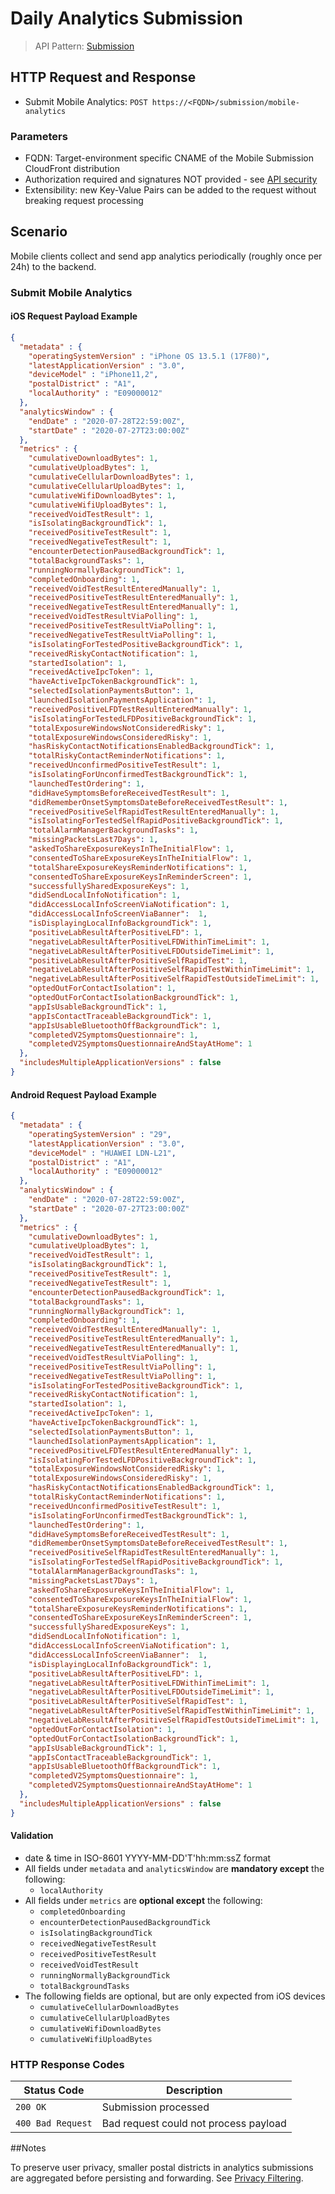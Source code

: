 # Daily Analytics Submission

> API Pattern: [Submission](../../../api-patterns.md#submission)

## HTTP Request and Response

- Submit Mobile Analytics: ```POST https://<FQDN>/submission/mobile-analytics```

### Parameters

- FQDN: Target-environment specific CNAME of the Mobile Submission CloudFront distribution 
- Authorization required and signatures NOT provided - see [API security](../../../api-security.md)
- Extensibility: new Key-Value Pairs can be added to the request without breaking request processing

## Scenario

Mobile clients collect and send app analytics periodically (roughly once per 24h) to the backend.
 
### Submit Mobile Analytics

#### iOS Request Payload Example
```json
{
  "metadata" : {
    "operatingSystemVersion" : "iPhone OS 13.5.1 (17F80)",
    "latestApplicationVersion" : "3.0",
    "deviceModel" : "iPhone11,2",
    "postalDistrict" : "A1",
    "localAuthority" : "E09000012"
  },
  "analyticsWindow" : {
    "endDate" : "2020-07-28T22:59:00Z",
    "startDate" : "2020-07-27T23:00:00Z"
  },
  "metrics" : {
    "cumulativeDownloadBytes": 1,
    "cumulativeUploadBytes": 1,
    "cumulativeCellularDownloadBytes": 1,
    "cumulativeCellularUploadBytes": 1,
    "cumulativeWifiDownloadBytes": 1,
    "cumulativeWifiUploadBytes": 1,
    "receivedVoidTestResult": 1,
    "isIsolatingBackgroundTick": 1,
    "receivedPositiveTestResult": 1,
    "receivedNegativeTestResult": 1,
    "encounterDetectionPausedBackgroundTick": 1,
    "totalBackgroundTasks": 1,
    "runningNormallyBackgroundTick": 1,
    "completedOnboarding": 1,
    "receivedVoidTestResultEnteredManually": 1,
    "receivedPositiveTestResultEnteredManually": 1,
    "receivedNegativeTestResultEnteredManually": 1,
    "receivedVoidTestResultViaPolling": 1,
    "receivedPositiveTestResultViaPolling": 1,
    "receivedNegativeTestResultViaPolling": 1,
    "isIsolatingForTestedPositiveBackgroundTick": 1,
    "receivedRiskyContactNotification": 1,
    "startedIsolation": 1,
    "receivedActiveIpcToken": 1,
    "haveActiveIpcTokenBackgroundTick": 1,
    "selectedIsolationPaymentsButton": 1,
    "launchedIsolationPaymentsApplication": 1,
    "receivedPositiveLFDTestResultEnteredManually": 1,
    "isIsolatingForTestedLFDPositiveBackgroundTick": 1,
    "totalExposureWindowsNotConsideredRisky": 1,
    "totalExposureWindowsConsideredRisky": 1,
    "hasRiskyContactNotificationsEnabledBackgroundTick": 1,
    "totalRiskyContactReminderNotifications": 1,
    "receivedUnconfirmedPositiveTestResult": 1,
    "isIsolatingForUnconfirmedTestBackgroundTick": 1,
    "launchedTestOrdering": 1,
    "didHaveSymptomsBeforeReceivedTestResult": 1,
    "didRememberOnsetSymptomsDateBeforeReceivedTestResult": 1,
    "receivedPositiveSelfRapidTestResultEnteredManually": 1,
    "isIsolatingForTestedSelfRapidPositiveBackgroundTick": 1,
    "totalAlarmManagerBackgroundTasks": 1,
    "missingPacketsLast7Days": 1,
    "askedToShareExposureKeysInTheInitialFlow": 1,
    "consentedToShareExposureKeysInTheInitialFlow": 1,
    "totalShareExposureKeysReminderNotifications": 1,
    "consentedToShareExposureKeysInReminderScreen": 1,
    "successfullySharedExposureKeys": 1,
    "didSendLocalInfoNotification": 1,
    "didAccessLocalInfoScreenViaNotification": 1,
    "didAccessLocalInfoScreenViaBanner":  1,
    "isDisplayingLocalInfoBackgroundTick": 1,
    "positiveLabResultAfterPositiveLFD": 1,
    "negativeLabResultAfterPositiveLFDWithinTimeLimit": 1,
    "negativeLabResultAfterPositiveLFDOutsideTimeLimit": 1,
    "positiveLabResultAfterPositiveSelfRapidTest": 1,
    "negativeLabResultAfterPositiveSelfRapidTestWithinTimeLimit": 1,
    "negativeLabResultAfterPositiveSelfRapidTestOutsideTimeLimit": 1,
    "optedOutForContactIsolation": 1,
    "optedOutForContactIsolationBackgroundTick": 1,
    "appIsUsableBackgroundTick": 1,
    "appIsContactTraceableBackgroundTick": 1,
    "appIsUsableBluetoothOffBackgroundTick": 1,
    "completedV2SymptomsQuestionnaire": 1,
    "completedV2SymptomsQuestionnaireAndStayAtHome": 1
  },
  "includesMultipleApplicationVersions" : false
}
```

#### Android Request Payload Example
```json
{
  "metadata" : {
    "operatingSystemVersion" : "29",
    "latestApplicationVersion" : "3.0",
    "deviceModel" : "HUAWEI LDN-L21",
    "postalDistrict" : "A1",
    "localAuthority" : "E09000012"
  },
  "analyticsWindow" : {
    "endDate" : "2020-07-28T22:59:00Z",
    "startDate" : "2020-07-27T23:00:00Z"
  },
  "metrics" : {
    "cumulativeDownloadBytes": 1,
    "cumulativeUploadBytes": 1,
    "receivedVoidTestResult": 1,
    "isIsolatingBackgroundTick": 1,
    "receivedPositiveTestResult": 1,
    "receivedNegativeTestResult": 1,
    "encounterDetectionPausedBackgroundTick": 1,
    "totalBackgroundTasks": 1,
    "runningNormallyBackgroundTick": 1,
    "completedOnboarding": 1,
    "receivedVoidTestResultEnteredManually": 1,
    "receivedPositiveTestResultEnteredManually": 1,
    "receivedNegativeTestResultEnteredManually": 1,
    "receivedVoidTestResultViaPolling": 1,
    "receivedPositiveTestResultViaPolling": 1,
    "receivedNegativeTestResultViaPolling": 1,
    "isIsolatingForTestedPositiveBackgroundTick": 1,
    "receivedRiskyContactNotification": 1,
    "startedIsolation": 1,
    "receivedActiveIpcToken": 1,
    "haveActiveIpcTokenBackgroundTick": 1,
    "selectedIsolationPaymentsButton": 1,
    "launchedIsolationPaymentsApplication": 1,
    "receivedPositiveLFDTestResultEnteredManually": 1,
    "isIsolatingForTestedLFDPositiveBackgroundTick": 1,
    "totalExposureWindowsNotConsideredRisky": 1,
    "totalExposureWindowsConsideredRisky": 1,
    "hasRiskyContactNotificationsEnabledBackgroundTick": 1,
    "totalRiskyContactReminderNotifications": 1,
    "receivedUnconfirmedPositiveTestResult": 1,
    "isIsolatingForUnconfirmedTestBackgroundTick": 1,
    "launchedTestOrdering": 1,
    "didHaveSymptomsBeforeReceivedTestResult": 1,
    "didRememberOnsetSymptomsDateBeforeReceivedTestResult": 1,
    "receivedPositiveSelfRapidTestResultEnteredManually": 1,
    "isIsolatingForTestedSelfRapidPositiveBackgroundTick": 1,
    "totalAlarmManagerBackgroundTasks": 1,
    "missingPacketsLast7Days": 1,
    "askedToShareExposureKeysInTheInitialFlow": 1,
    "consentedToShareExposureKeysInTheInitialFlow": 1,
    "totalShareExposureKeysReminderNotifications": 1,
    "consentedToShareExposureKeysInReminderScreen": 1,
    "successfullySharedExposureKeys": 1,
    "didSendLocalInfoNotification": 1,
    "didAccessLocalInfoScreenViaNotification": 1,
    "didAccessLocalInfoScreenViaBanner":  1,
    "isDisplayingLocalInfoBackgroundTick": 1,
    "positiveLabResultAfterPositiveLFD": 1,
    "negativeLabResultAfterPositiveLFDWithinTimeLimit": 1,
    "negativeLabResultAfterPositiveLFDOutsideTimeLimit": 1,
    "positiveLabResultAfterPositiveSelfRapidTest": 1,
    "negativeLabResultAfterPositiveSelfRapidTestWithinTimeLimit": 1,
    "negativeLabResultAfterPositiveSelfRapidTestOutsideTimeLimit": 1,
    "optedOutForContactIsolation": 1,
    "optedOutForContactIsolationBackgroundTick": 1,
    "appIsUsableBackgroundTick": 1,
    "appIsContactTraceableBackgroundTick": 1,
    "appIsUsableBluetoothOffBackgroundTick": 1,
    "completedV2SymptomsQuestionnaire": 1,
    "completedV2SymptomsQuestionnaireAndStayAtHome": 1
  },
  "includesMultipleApplicationVersions" : false
}
```

#### Validation
* date & time in ISO-8601 YYYY-MM-DD'T'hh:mm:ssZ format
* All fields under `metadata` and `analyticsWindow` are **mandatory except** the following:
  * `localAuthority`
* All fields under `metrics` are **optional except** the following:
  * `completedOnboarding`
  * `encounterDetectionPausedBackgroundTick`
  * `isIsolatingBackgroundTick`
  * `receivedNegativeTestResult`
  * `receivedPositiveTestResult`
  * `receivedVoidTestResult`
  * `runningNormallyBackgroundTick`
  * `totalBackgroundTasks`
* The following fields are optional, but are only expected from iOS devices
  * `cumulativeCellularDownloadBytes`
  * `cumulativeCellularUploadBytes`
  * `cumulativeWifiDownloadBytes`
  * `cumulativeWifiUploadBytes`


### HTTP Response Codes
| Status Code | Description |
| --- | --- |
| `200 OK` | Submission processed |
| `400 Bad Request` | Bad request could not process payload |

##Notes

To preserve user privacy,  smaller postal districts in analytics submissions are aggregated before persisting and forwarding.
See [Privacy Filtering](../../../../design/details/privacy-filtering.md).
